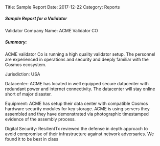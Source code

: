 Title: Sample Report
Date: 2017-12-22
Category: Reports


##### Sample Report for a Validator

<!-- <<<<<<< HEAD -->

<!-- ======= -->
Validator Company Name: ACME Validator CO
<!-- >>>>>>> 02ac5e4f464cfd7744099c23daa17ebe4509a12e -->

##### Summary:
ACME validator Co is running a high quality validator setup. The personnel are experienced in operations and security and deeply familiar with the Cosmos ecosystem.

Jurisdiction: USA

Datacenter: ACME has located in well equipped secure datacenter with redundant power and internet connectivity. The datacenter will stay online short of major disaster.

Equipment: ACME has setup their data center with compatible Cosmos hardware security modules for key storage. ACME is using servers they assembled and they have demonstrated via photographic timestamped evidence of the assembly process.
 

Digital Security: ResilientTx reviewed the defense in depth approach to avoid compromise of their infrastructure against network adversaries. We found it to be best in class


